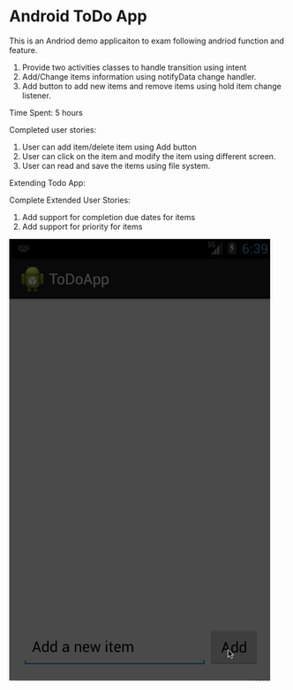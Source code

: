 <h1>Android ToDo App</h1>

This is an Andriod demo applicaiton to exam following andriod function and feature.

1. Provide two activities classes to handle transition using intent
2. Add/Change items information using notifyData change handler.
3. Add button to add new items and remove items using hold item change listener.

Time Spent: 5 hours 

Completed user stories:

1. User can add item/delete item using Add button
2. User can click on the item and modify the item using different screen.
3. User can read and save the items using file system.

Extending Todo App: 

Complete Extended User Stories:

1.  Add support for completion due dates for items
2.  Add support for priority for items 

![Alt text](https://github.com/cassiomo/ToDoApp/blob/master/todoapp.gif "ToDoApp gif") 
